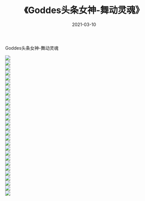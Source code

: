 ﻿---
layout: post
title:  《Goddes头条女神-舞动灵魂》
date:   2021-03-10
img: http://img.660000.xyz/Sharelink/网络美图/2021/Goddes头条女神-舞动灵魂/000.jpg
categories: [美女, 清纯, 唯美]
---

Goddes头条女神-舞动灵魂

  ![](http://img.660000.xyz/Sharelink/网络美图/2021/Goddes头条女神-舞动灵魂/001.jpg) <br> ![](http://img.660000.xyz/Sharelink/网络美图/2021/Goddes头条女神-舞动灵魂/002.jpg) <br> ![](http://img.660000.xyz/Sharelink/网络美图/2021/Goddes头条女神-舞动灵魂/003.jpg) <br> ![](http://img.660000.xyz/Sharelink/网络美图/2021/Goddes头条女神-舞动灵魂/004.jpg) <br> ![](http://img.660000.xyz/Sharelink/网络美图/2021/Goddes头条女神-舞动灵魂/005.jpg) <br> ![](http://img.660000.xyz/Sharelink/网络美图/2021/Goddes头条女神-舞动灵魂/006.jpg) <br> ![](http://img.660000.xyz/Sharelink/网络美图/2021/Goddes头条女神-舞动灵魂/007.jpg) <br> ![](http://img.660000.xyz/Sharelink/网络美图/2021/Goddes头条女神-舞动灵魂/008.jpg) <br> ![](http://img.660000.xyz/Sharelink/网络美图/2021/Goddes头条女神-舞动灵魂/009.jpg) <br> ![](http://img.660000.xyz/Sharelink/网络美图/2021/Goddes头条女神-舞动灵魂/010.jpg) <br> ![](http://img.660000.xyz/Sharelink/网络美图/2021/Goddes头条女神-舞动灵魂/011.jpg) <br> ![](http://img.660000.xyz/Sharelink/网络美图/2021/Goddes头条女神-舞动灵魂/012.jpg) <br> ![](http://img.660000.xyz/Sharelink/网络美图/2021/Goddes头条女神-舞动灵魂/013.jpg) <br> ![](http://img.660000.xyz/Sharelink/网络美图/2021/Goddes头条女神-舞动灵魂/014.jpg) <br> ![](http://img.660000.xyz/Sharelink/网络美图/2021/Goddes头条女神-舞动灵魂/015.jpg) <br> ![](http://img.660000.xyz/Sharelink/网络美图/2021/Goddes头条女神-舞动灵魂/016.jpg) <br> ![](http://img.660000.xyz/Sharelink/网络美图/2021/Goddes头条女神-舞动灵魂/017.jpg) <br> ![](http://img.660000.xyz/Sharelink/网络美图/2021/Goddes头条女神-舞动灵魂/018.jpg) <br> ![](http://img.660000.xyz/Sharelink/网络美图/2021/Goddes头条女神-舞动灵魂/019.jpg) <br> ![](http://img.660000.xyz/Sharelink/网络美图/2021/Goddes头条女神-舞动灵魂/020.jpg) <br> ![](http://img.660000.xyz/Sharelink/网络美图/2021/Goddes头条女神-舞动灵魂/021.jpg) <br> ![](http://img.660000.xyz/Sharelink/网络美图/2021/Goddes头条女神-舞动灵魂/022.jpg) <br> ![](http://img.660000.xyz/Sharelink/网络美图/2021/Goddes头条女神-舞动灵魂/023.jpg) <br> ![](http://img.660000.xyz/Sharelink/网络美图/2021/Goddes头条女神-舞动灵魂/024.jpg) <br> ![](http://img.660000.xyz/Sharelink/网络美图/2021/Goddes头条女神-舞动灵魂/025.jpg) <br> ![](http://img.660000.xyz/Sharelink/网络美图/2021/Goddes头条女神-舞动灵魂/026.jpg) <br> ![](http://img.660000.xyz/Sharelink/网络美图/2021/Goddes头条女神-舞动灵魂/027.jpg) <br> ![](http://img.660000.xyz/Sharelink/网络美图/2021/Goddes头条女神-舞动灵魂/028.jpg) <br>